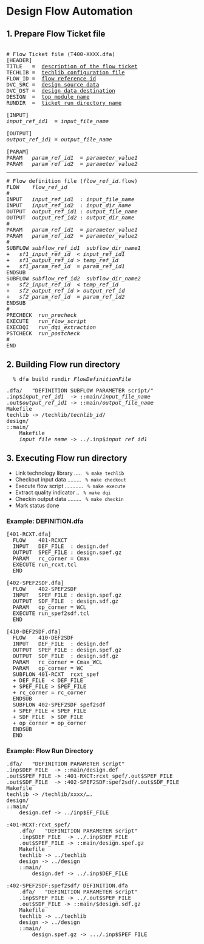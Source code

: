 # Design Flow Automation
## 1. Prepare Flow Ticket file
<pre> 
# Flow Ticket file (T400-XXXX.dfa)
[HEADER]
TITLE   =  <u>description of the flow ticket</u>
TECHLIB =  <u>techlib configuration file</u>
FLOW_ID =  <u>flow reference id</u>
DVC_SRC =  <u>design source data</u>
DVC_DST =  <u>design data destination</u>
DESIGN  =  <u>top module name</u>
RUNDIR  =  <u>ticket run directory name</u>

[INPUT]
<i>input_ref_id1</i>  = <i>input_file_name</i>

[OUTPUT]
<i>output_ref_id1</i> = <i>output_file_name</i>

[PARAM]
PARAM	<i>param_ref_id1</i>  = <i>parameter_value1</i>
PARAM	<i>param_ref_id2</i>  = <i>parameter_value2</i>
</pre>
<hr>
<pre>
# Flow definition file (<i>flow_ref_id</i>.flow)
FLOW	<i>flow_ref_id</i>	
#		
INPUT   <i>input_ref_id1</i>  : <i>input_file_name</i>
INPUT   <i>input_ref_id2</i>  : <i>input_dir_name</i>
OUTPUT  <i>output_ref_id1</i> : <i>output_file_name</i>
OUTPUT	<i>output_ref_id2</i> : <i>output_dir_name</i>
#
PARAM	<i>param_ref_id1</i>  = <i>parameter_value1</i>
PARAM	<i>param_ref_id2</i>  = <i>parameter_value2</i>
#		
SUBFLOW	<i>subflow_ref_id1</i>	<i>subflow_dir_name1</i>
+	<i>sf1_input_ref_id</i>  < <i>input_ref_id1</i>
+	<i>sf1_output_ref_id</i> > <i>temp_ref_id</i>
+	<i>sf1_param_ref_id</i>  = <i>param_ref_id1</i>
ENDSUB		
SUBFLOW	<i>subflow_ref_id2</i>	<i>subflow_dir_name2</i>
+	<i>sf2_input_ref_id</i>  < <i>temp_ref_id</i>
+	<i>sf2_output_ref_id</i> > <i>output_ref_id</i>
+	<i>sf2_param_ref_id</i>  = <i>param_ref_id2</i>
ENDSUB		
#			
PRECHECK  <i>run_precheck</i>
EXECUTE	  <i>run_flow_script</i>
EXECDQI   <i>run_dqi_extraction</i>
PSTCHECK  <i>run_postcheck</i>	
#		
END		
</pre>
      
## 2. Building Flow run directory
<pre>
  % dfa_build_rundir <i>FlowDefinitionFile</i>
</pre>
<pre>
.dfa/	"DEFINITION SUBFLOW PARAMETER script/"	
.inp$<i>input_ref_id1</i>  -> ::main/<i>input_file_name</i>	
.out$<i>output_ref_id1</i> -> ::main/<i>output_file_name</i>
Makefile
techlib -> /techlib/<i>techlib_id</i>/
design/
::main/
	Makefile
	<i>input_file_name</i> -> ../.inp$<i>input_ref_id1</i>
</pre>

## 3. Executing Flow run directory
+ Link technology library .....<t>
<code> % make techlib </code>
+ Checkout input data .........<t>
<code> % make checkout </code>
+ Execute flow script ............<t>
<code> % make execute </code>
+ Extract quality indicator ..<t>
<code> % make dqi </code>
+ Checkin output data .........<t>
<code> % make checkin </code>
+ Mark status done

### Example: DEFINITION.dfa
<pre>
[401-RCXT.dfa]
  FLOW    401-RCXCT
  INPUT   DEF_FILE  : design.def
  OUTPUT  SPEF_FILE : design.spef.gz
  PARAM   rc_corner = Cmax
  EXECUTE run_rcxt.tcl
  END
  
[402-SPEF2SDF.dfa]
  FLOW    402-SPEF2SDF
  INPUT   SPEF_FILE : design.spef.gz
  OUTPUT  SDF_FILE  : design.sdf.gz
  PARAM   op_corner = WCL
  EXECUTE run_spef2sdf.tcl
  END

[410-DEF2SDF.dfa]
  FLOW    410-DEF2SDF
  INPUT   DEF_FILE  : design.def
  OUTPUT  SPEF_FILE : design.spef.gz
  OUTPUT  SDF_FILE  : design.sdf.gz
  PARAM   rc_corner = Cmax_WCL
  PARAM   op_corner = WC
  SUBFLOW 401-RCXT  rcxt_spef
  + DEF_FILE  < DEF_FILE
  + SPEF_FILE > SPEF_FILE
  + rc_corner = rc_corner
  ENDSUB
  SUBFLOW 402-SPEF2SDF spef2sdf
  + SPEF_FILE < SPEF_FILE
  + SDF_FILE  > SDF_FILE
  + op_corner = op_corner
  ENDSUB
  END
</pre>

### Example: Flow Run Directory
<pre>
.dfa/	"DEFINITION PARAMETER script"	
.inp$DEF_FILE  -> ::main/design.def	
.out$SPEF_FILE -> :401-RXCT:rcxt_spef/.out$SPEF_FILE		
.out$SDF_FILE  -> :402-SPEF2SDF:spef2sdf/.out$SDF_FILE		
Makefile
techlib -> /techlib/xxxx/….		
design/		
::main/
	design.def -> ../inp$EF_FILE
		
:401-RCXT:rcxt_spef/
	.dfa/	"DEFINITION PARAMETER script"
	.inp$DEF_FILE  -> ../.inp$DEF_FILE	
	.out$SPEF_FILE -> ::main/design.spef.gz
	Makefile
	techlib -> ../techlib	
	design -> ../design	
	::main/
		design.def -> ../.inp$DEF_FILE
		
:402-SPEF2SDF:spef2sdf/	DEFINITION.dfa	
	.dfa/	"DEFINITION PARAMETER script"
	.inp$SPEF_FILE -> ../.out$SPEF_FILE
	.out$SDF_FILE -> ::main/$design.sdf.gz	
	Makefile
	techlib -> ../techlib	
	design -> ../design	
	::main/
		design.spef.gz -> .../.inp$SPEF_FILE
</pre>
